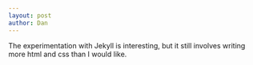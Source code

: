```yaml
---
layout: post
author: Dan
---
```


The experimentation with Jekyll is interesting, but it still involves writing more html and css than I would like.

